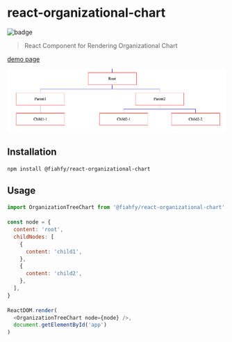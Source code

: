 # react-organizational-chart

![badge](https://github.com/fiahfy/react-organizational-chart/workflows/Node.js%20Package/badge.svg)

> React Component for Rendering Organizational Chart

[demo page](https://fiahfy.github.io/react-organizational-chart/)

![screenshot](.github/img/screenshot1.png)

## Installation

```bash
npm install @fiahfy/react-organizational-chart
```

## Usage

```js
import OrganizationTreeChart from '@fiahfy/react-organizational-chart'

const node = {
  content: 'root',
  childNodes: [
    {
      content: 'child1',
    },
    {
      content: 'child2',
    },
  ],
}

ReactDOM.render(
  <OrganizationTreeChart node={node} />,
  document.getElementById('app')
)
```
